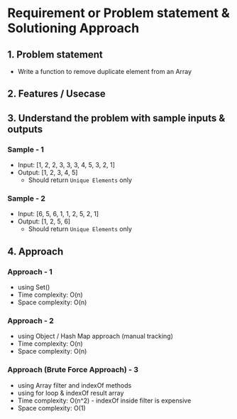 # Requirement or Problem statement & Solutioning Approach

## 1. Problem statement

- Write a function to remove duplicate element from an Array

## 2. Features / Usecase

## 3. Understand the problem with sample inputs & outputs

### Sample - 1

- Input: [1, 2, 2, 3, 3, 3, 4, 5, 3, 2, 1]
- Output: [1, 2, 3, 4, 5]
  - Should return `Unique Elements` only

### Sample - 2

- Input: [6, 5, 6, 1, 1, 2, 5, 2, 1]
- Output: [1, 2, 5, 6]
  - Should return `Unique Elements` only

## 4. Approach

### Approach - 1

- using Set()
- Time complexity: O(n)
- Space complexity: O(n)

### Approach - 2

- using Object / Hash Map approach (manual tracking)
- Time complexity: O(n)
- Space complexity: O(n)

### Approach (Brute Force Approach) - 3

- using Array filter and indexOf methods
- using for loop & indexOf result array
- Time complexity: O(n^2) - indexOf inside filter is expensive
- Space complexity: O(1)
